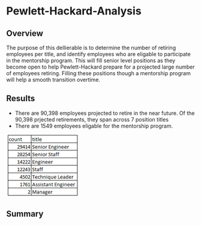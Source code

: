 # Pewlett-Hackard-Analysis

## Overview

The purpose of this dellierable is to determine the number of retiring employees per title, and identify employees who are eligable to participate in the mentorship program. This will fill senior level positions as they become open to help Pewlett-Hackard prepare for a projected large number of employees retiring. Filling these positions though a mentorship program will help a smooth transition overtime. 

## Results

- There are 90,398 employees projected to retire in the near future. Of the 90,398 prjected retirements, they span across 7 position titles
- There are 1549 employees eligable for the mentorship program.

![employee_titles](/Data/grouped_employee_titles.PNG)


## Summary



